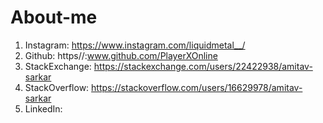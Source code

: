 # About-me
1. Instagram: https://www.instagram.com/liquidmetal__/
2. Github: https//:www.github.com/PlayerXOnline
3. StackExchange: https://stackexchange.com/users/22422938/amitav-sarkar
4. StackOverflow: https://stackoverflow.com/users/16629978/amitav-sarkar
4. LinkedIn: 
